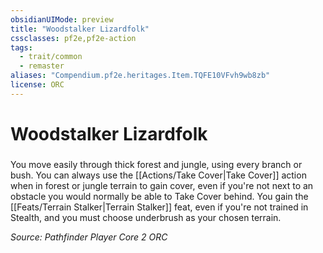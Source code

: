 ```yaml
---
obsidianUIMode: preview
title: "Woodstalker Lizardfolk"
cssclasses: pf2e,pf2e-action
tags:
  - trait/common
  - remaster
aliases: "Compendium.pf2e.heritages.Item.TQFE10VFvh9wb8zb"
license: ORC
---
```

# Woodstalker Lizardfolk

### 






You move easily through thick forest and jungle, using every branch or bush. You can always use the [[Actions/Take Cover|Take Cover]] action when in forest or jungle terrain to gain cover, even if you're not next to an obstacle you would normally be able to Take Cover behind. You gain the [[Feats/Terrain Stalker|Terrain Stalker]] feat, even if you're not trained in Stealth, and you must choose underbrush as your chosen terrain.

*Source: Pathfinder Player Core 2*
*ORC*